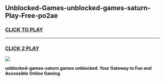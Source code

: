 
## Unblocked-Games-unblocked-games-saturn-Play-Free-po2ae
<h3>
<a href="https://premium76.site?title=unblocked-games-saturn&ref=17A">CLICK TO PLAY</a></h3>
<hr>

<h3>
<a href="https://premium76.site?title=unblocked-games-saturn&ref=17A">CLICK 2 PLAY</a>
  
</h3>

<a href="https://premium76.site?title=unblocked-games-saturn&ref=17A"><img src="https://clearcache.store/games.png"></a>


**unblocked-games-saturn games unblocked: Your Gateway to Fun and Accessible Online Gaming**

